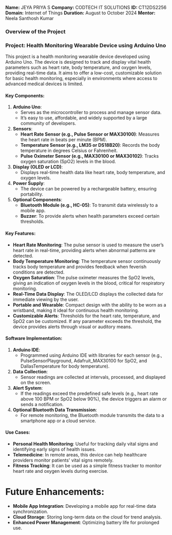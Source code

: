 **Name:** JEYA PRIYA S
**Company:** CODTECH IT SOLUTIONS
**ID:** CT12DS2256
**Domain:** Internet of Things
**Duration:** August to October 2024
**Mentor:** Neela Santhosh Kumar

### Overview of the Project

### Project: Health Monitoring Wearable Device using Arduino Uno
This project is a health monitoring wearable device developed using Arduino Uno. The device is designed to track and display vital health parameters such as heart rate, body temperature, and oxygen levels, providing real-time data. It aims to offer a low-cost, customizable solution for basic health monitoring, especially in environments where access to advanced medical devices is limited.

#### Key Components:
1. **Arduino Uno**:
   - Serves as the microcontroller to process and manage sensor data.
   - It’s easy to use, affordable, and widely supported by a large community of developers.
2. **Sensors**:
   - **Heart Rate Sensor (e.g., Pulse Sensor or MAX30100)**:
     Measures the heart rate in beats per minute (BPM).
   - **Temperature Sensor (e.g., LM35 or DS18B20)**:
     Records the body temperature in degrees Celsius or Fahrenheit.
   - **Pulse Oximeter Sensor (e.g., MAX30100 or MAX30102)**:
     Tracks oxygen saturation (SpO2) levels in the blood.
3. **Display (OLED or LCD)**:
   - Displays real-time health data like heart rate, body temperature, and oxygen levels.
4. **Power Supply**:
   - The device can be powered by a rechargeable battery, ensuring portability.
5. **Optional Components**:
   - **Bluetooth Module (e.g., HC-05)**: To transmit data wirelessly to a mobile app.
   - **Buzzer**: To provide alerts when health parameters exceed certain thresholds.

#### Key Features:
- **Heart Rate Monitoring**: The pulse sensor is used to measure the user’s heart rate in real-time, providing alerts when abnormal patterns are detected.
- **Body Temperature Monitoring**: The temperature sensor continuously tracks body temperature and provides feedback when feverish conditions are detected.
- **Oxygen Saturation**: The pulse oximeter measures the SpO2 levels, giving an indication of oxygen levels in the blood, critical for respiratory monitoring.
- **Real-Time Data Display**: The OLED/LCD displays the collected data for immediate viewing by the user.
- **Portable and Wearable**: Compact design with the ability to be worn as a wristband, making it ideal for continuous health monitoring.
- **Customizable Alerts**: Thresholds for the heart rate, temperature, and SpO2 can be customized. If any parameter exceeds the threshold, the device provides alerts through visual or auditory means.

#### Software Implementation:
1. **Arduino IDE**:
   - Programmed using Arduino IDE with libraries for each sensor (e.g., PulseSensorPlayground, Adafruit_MAX30100 for SpO2, and DallasTemperature for body temperature).
2. **Data Collection**:
   - Sensor readings are collected at intervals, processed, and displayed on the screen.
3. **Alert System**:
   - If the readings exceed the predefined safe levels (e.g., heart rate above 100 BPM or SpO2 below 90%), the device triggers an alarm or sends a notification.
4. **Optional Bluetooth Data Transmission**:
   - For remote monitoring, the Bluetooth module transmits the data to a smartphone app or a cloud service.

#### Use Cases:
- **Personal Health Monitoring**: Useful for tracking daily vital signs and identifying early signs of health issues.
- **Telemedicine**: In remote areas, this device can help healthcare providers monitor patients' vital signs remotely.
- **Fitness Tracking**: It can be used as a simple fitness tracker to monitor heart rate and oxygen levels during exercise.

# Future Enhancements:
- **Mobile App Integration**: Developing a mobile app for real-time data synchronization.
- **Cloud Storage**: Storing long-term data on the cloud for trend analysis.
- **Enhanced Power Management**: Optimizing battery life for prolonged use.
  
